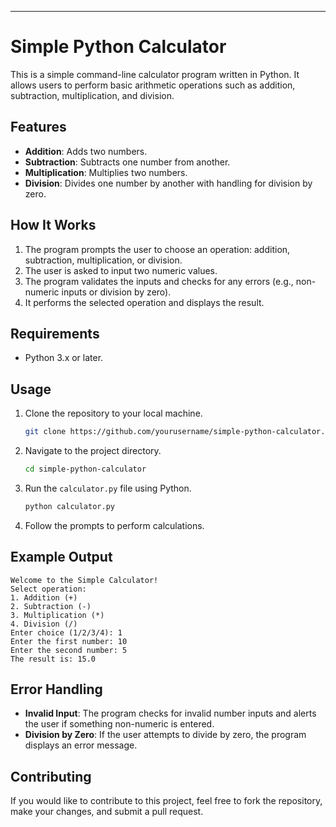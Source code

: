 

---

# Simple Python Calculator

This is a simple command-line calculator program written in Python. It allows users to perform basic arithmetic operations such as addition, subtraction, multiplication, and division.

## Features

- **Addition**: Adds two numbers.
- **Subtraction**: Subtracts one number from another.
- **Multiplication**: Multiplies two numbers.
- **Division**: Divides one number by another with handling for division by zero.

## How It Works

1. The program prompts the user to choose an operation: addition, subtraction, multiplication, or division.
2. The user is asked to input two numeric values.
3. The program validates the inputs and checks for any errors (e.g., non-numeric inputs or division by zero).
4. It performs the selected operation and displays the result.

## Requirements

- Python 3.x or later.

## Usage

1. Clone the repository to your local machine.
   
   ```bash
   git clone https://github.com/yourusername/simple-python-calculator.git
   ```

2. Navigate to the project directory.

   ```bash
   cd simple-python-calculator
   ```

3. Run the `calculator.py` file using Python.

   ```bash
   python calculator.py
   ```

4. Follow the prompts to perform calculations.

## Example Output

```text
Welcome to the Simple Calculator!
Select operation:
1. Addition (+)
2. Subtraction (-)
3. Multiplication (*)
4. Division (/)
Enter choice (1/2/3/4): 1
Enter the first number: 10
Enter the second number: 5
The result is: 15.0
```

## Error Handling

- **Invalid Input**: The program checks for invalid number inputs and alerts the user if something non-numeric is entered.
- **Division by Zero**: If the user attempts to divide by zero, the program displays an error message.

## Contributing

If you would like to contribute to this project, feel free to fork the repository, make your changes, and submit a pull request.

